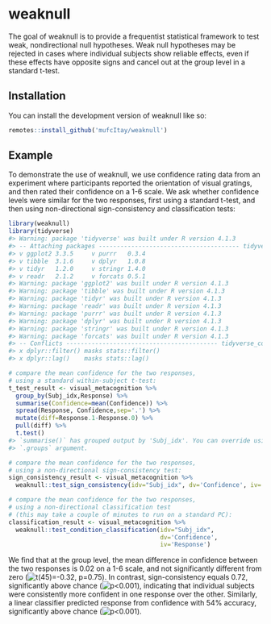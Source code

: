
<!-- README.md is generated from README.Rmd. Please edit that file -->

# weaknull

<!-- badges: start -->
<!-- badges: end -->

The goal of weaknull is to provide a frequentist statistical framework
to test weak, nondirectional null hypotheses. Weak null hypotheses may
be rejected in cases where individual subjects show reliable effects,
even if these effects have opposite signs and cancel out at the group
level in a standard t-test.

## Installation

You can install the development version of weaknull like so:

``` r
remotes::install_github('mufcItay/weaknull')
```

## Example

To demonstrate the use of weaknull, we use confidence rating data from
an experiment where participants reported the orientation of visual
gratings, and then rated their confidence on a 1-6 scale. We ask whether
confidence levels were similar for the two responses, first using a
standard t-test, and then using non-directional sign-consistency and
classification tests:

``` r
library(weaknull)
library(tidyverse)
#> Warning: package 'tidyverse' was built under R version 4.1.3
#> -- Attaching packages --------------------------------------- tidyverse 1.3.1 --
#> v ggplot2 3.3.5     v purrr   0.3.4
#> v tibble  3.1.6     v dplyr   1.0.8
#> v tidyr   1.2.0     v stringr 1.4.0
#> v readr   2.1.2     v forcats 0.5.1
#> Warning: package 'ggplot2' was built under R version 4.1.3
#> Warning: package 'tibble' was built under R version 4.1.3
#> Warning: package 'tidyr' was built under R version 4.1.3
#> Warning: package 'readr' was built under R version 4.1.3
#> Warning: package 'purrr' was built under R version 4.1.3
#> Warning: package 'dplyr' was built under R version 4.1.3
#> Warning: package 'stringr' was built under R version 4.1.3
#> Warning: package 'forcats' was built under R version 4.1.3
#> -- Conflicts ------------------------------------------ tidyverse_conflicts() --
#> x dplyr::filter() masks stats::filter()
#> x dplyr::lag()    masks stats::lag()

# compare the mean confidence for the two responses, 
# using a standard within-subject t-test:
t_test_result <- visual_metacognition %>%
  group_by(Subj_idx,Response) %>%
  summarise(Confidence=mean(Confidence)) %>%
  spread(Response, Confidence,sep='.') %>%
  mutate(diff=Response.1-Response.0) %>%
  pull(diff) %>%
  t.test()
#> `summarise()` has grouped output by 'Subj_idx'. You can override using the
#> `.groups` argument.

# compare the mean confidence for the two responses, 
# using a non-directional sign-consistency test:
sign_consistency_result <- visual_metacognition %>% 
  weaknull::test_sign_consistency(idv="Subj_idx", dv='Confidence', iv='Response')

# compare the mean confidence for the two responses, 
# using a non-directional classification test 
# (this may take a couple of minutes to run on a standard PC):
classification_result <- visual_metacognition %>% 
  weaknull::test_condition_classification(idv="Subj_idx", 
                                          dv='Confidence', 
                                          iv='Response')
```

We find that at the group level, the mean difference in confidence
between the two responses is 0.02 on a 1-6 scale, and not significantly
different from zero
(![t(45)=-0.32, p=0.75](https://latex.codecogs.com/png.image?%5Cdpi%7B110%7D&space;%5Cbg_white&space;t%2845%29%3D-0.32%2C%20p%3D0.75 "t(45)=-0.32, p=0.75")).
In contrast, sign-consistency equals 0.72, significantly above chance
(![p\<0.001](https://latex.codecogs.com/png.image?%5Cdpi%7B110%7D&space;%5Cbg_white&space;p%3C0.001 "p<0.001")),
indicating that individual subjects were consistently more confident in
one response over the other. Similarly, a linear classifier predicted
response from confidence with 54% accuracy, significantly above chance
(![p\<0.001](https://latex.codecogs.com/png.image?%5Cdpi%7B110%7D&space;%5Cbg_white&space;p%3C0.001 "p<0.001")).
